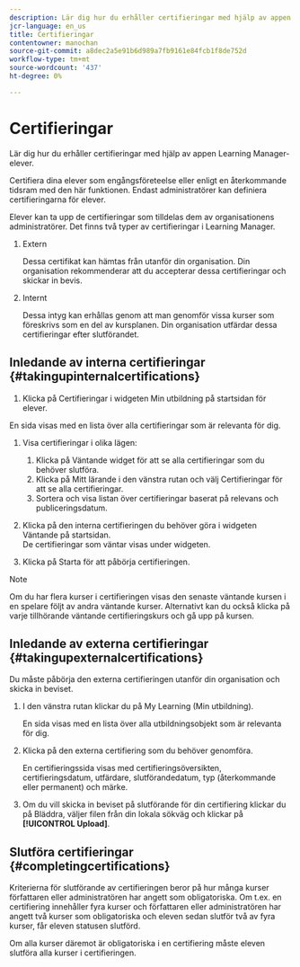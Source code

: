 ```yaml
---
description: Lär dig hur du erhåller certifieringar med hjälp av appen Learning Manager-elever.
jcr-language: en_us
title: Certifieringar
contentowner: manochan
source-git-commit: a8dec2a5e91b6d989a7fb9161e84fcb1f8de752d
workflow-type: tm+mt
source-wordcount: '437'
ht-degree: 0%

---
```




# Certifieringar

Lär dig hur du erhåller certifieringar med hjälp av appen Learning Manager-elever.

Certifiera dina elever som engångsföreteelse eller enligt en återkommande tidsram med den här funktionen. Endast administratörer kan definiera certifieringarna för elever.

Elever kan ta upp de certifieringar som tilldelas dem av organisationens administratörer. Det finns två typer av certifieringar i Learning Manager.

1. Extern

   Dessa certifikat kan hämtas från utanför din organisation. Din organisation rekommenderar att du accepterar dessa certifieringar och skickar in bevis.

1. Internt

   Dessa intyg kan erhållas genom att man genomför vissa kurser som föreskrivs som en del av kursplanen. Din organisation utfärdar dessa certifieringar efter slutförandet.

## Inledande av interna certifieringar {#takingupinternalcertifications}

1. Klicka på Certifieringar i widgeten Min utbildning på startsidan för elever.

En sida visas med en lista över alla certifieringar som är relevanta för dig.

1. Visa certifieringar i olika lägen:

   1. Klicka på Väntande widget för att se alla certifieringar som du behöver slutföra.
   1. Klicka på Mitt lärande i den vänstra rutan och välj Certifieringar för att se alla certifieringar.
   1. Sortera och visa listan över certifieringar baserat på relevans och publiceringsdatum.

1. Klicka på den interna certifieringen du behöver göra i widgeten Väntande på startsidan.\
   De certifieringar som väntar visas under widgeten.

1. Klicka på Starta för att påbörja certifieringen.

>[!NOTE]
>
>Om du har flera kurser i certifieringen visas den senaste väntande kursen i en spelare följt av andra väntande kurser. Alternativt kan du också klicka på varje tillhörande väntande certifieringskurs och gå upp på kursen.

## Inledande av externa certifieringar {#takingupexternalcertifications}

Du måste påbörja den externa certifieringen utanför din organisation och skicka in beviset.

1. I den vänstra rutan klickar du på My Learning (Min utbildning).

   En sida visas med en lista över alla utbildningsobjekt som är relevanta för dig.

1. Klicka på den externa certifiering som du behöver genomföra.

   En certifieringssida visas med certifieringsöversikten, certifieringsdatum, utfärdare, slutförandedatum, typ (återkommande eller permanent) och märke.

1. Om du vill skicka in beviset på slutförande för din certifiering klickar du på Bläddra, väljer filen från din lokala sökväg och klickar på **[!UICONTROL Upload]**.

## Slutföra certifieringar {#completingcertifications}

Kriterierna för slutförande av certifieringen beror på hur många kurser författaren eller administratören har angett som obligatoriska. Om t.ex. en certifiering innehåller fyra kurser och författaren eller administratören har angett två kurser som obligatoriska och eleven sedan slutför två av fyra kurser, får eleven statusen slutförd.

Om alla kurser däremot är obligatoriska i en certifiering måste eleven slutföra alla kurser i certifieringen.
